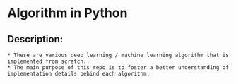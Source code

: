 # Algorithm in Python

## Description:
	* These are various deep learning / machine learning algorithm that is implemented from scratch..
	* The main purpose of this repo is to foster a better understanding of implementation details behind each algorithm.